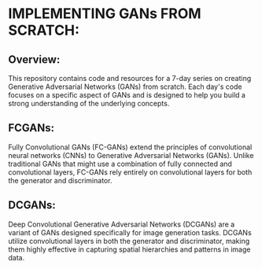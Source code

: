 # IMPLEMENTING GANs FROM SCRATCH:

## Overview:
This repository contains code and resources for a 7-day series on creating Generative Adversarial Networks (GANs) from scratch. Each day's code focuses on a specific aspect of GANs and is designed to help you build a strong understanding of the underlying concepts.

## FCGANs:
Fully Convolutional GANs (FC-GANs) extend the principles of convolutional neural networks (CNNs) to Generative Adversarial Networks (GANs). Unlike traditional GANs that might use a combination of fully connected and convolutional layers, FC-GANs rely entirely on convolutional layers for both the generator and discriminator.

## DCGANs:
Deep Convolutional Generative Adversarial Networks (DCGANs) are a variant of GANs designed specifically for image generation tasks. DCGANs utilize convolutional layers in both the generator and discriminator, making them highly effective in capturing spatial hierarchies and patterns in image data.

